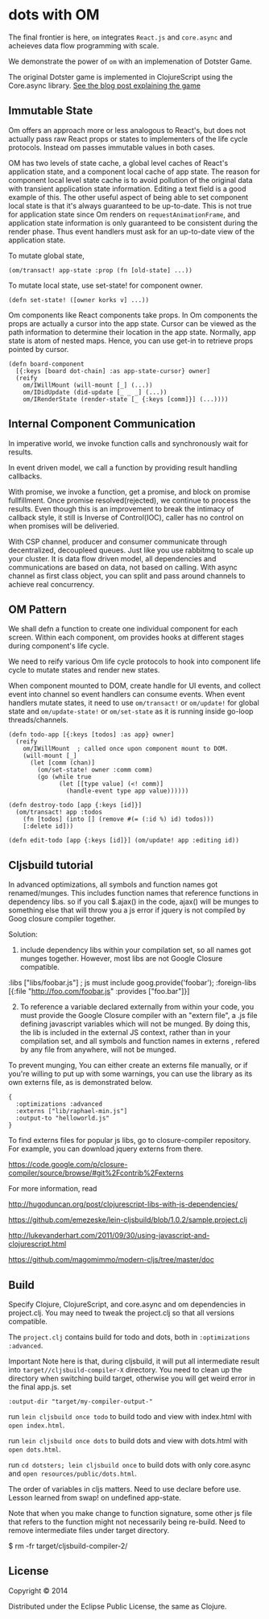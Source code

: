 # dots with OM

The final frontier is here, `om` integrates `React.js` and `core.async` and acheieves data flow programming with scale.

We demonstrate the power of `om` with an implemenation of Dotster Game. 

The original Dotster game is implemented in ClojureScript using the Core.async library. [See the blog post explaining the game](http://rigsomelight.com/2013/08/12/clojurescript-core-async-dots-game.html)


## Immutable State 

Om offers an approach more or less analogous to React's, but does not actually pass raw React props or states to implementers of the life cycle protocols. Instead om passes immutable values in both cases.

OM has two levels of state cache, a global level caches of React's application state, and a component local cache of app state.
The reason for component local level state cache is to avoid pollution of the original data with transient application state information. Editing a text field is a good example of this. The other useful aspect of being able to set component local state is that it's always guaranteed to be up-to-date. This is not true for application state since Om renders on `requestAnimationFrame`, and application state information is only guaranteed to be consistent during the render phase. Thus event handlers must ask for an up-to-date view of the application state.

To mutate global state,
    
    (om/transact! app-state :prop (fn [old-state] ...))

To mutate local state, use set-state! for component owner.

    (defn set-state! ([owner korks v] ...))


Om components like React components take props. In Om components the props are actually a cursor into the app state. Cursor can be viewed as the path information to determine their location in the app state. Normally, app state is atom of nested maps. Hence, you can use get-in to retrieve props pointed by cursor.

    (defn board-component 
      [{:keys [board dot-chain] :as app-state-cursor} owner]
      (reify
        om/IWillMount (will-mount [_] (...))
        om/IDidUpdate (did-update [_ _ _] (...))
        om/IRenderState (render-state [_ {:keys [comm]}] (...)))) 

## Internal Component Communication

In imperative world, we invoke function calls and synchronously wait for results.

In event driven model, we call a function by providing result handling callbacks. 

With promise, we invoke a function, get a promise, and block on promise fullfillment. Once promise resolved(rejected), we continue to process the results. Even though this is an improvement to break the intimacy of callback style, it still is Inverse of Control(IOC), caller has no control on when promises will be deliveried.

With CSP channel, producer and consumer communicate through decentralized, decoupleed queues. Just like you use rabbitmq to scale up your cluster. It is data flow driven model, all dependencies and communications are based on data, not based on calling. With async channel as first class object, you can split and pass around channels to achieve real concurrency.


## OM Pattern

We shall defn a function to create one individual component for each screen.
Within each component, om provides hooks at different stages during component's life cycle. 

We need to reify various Om life cycle protocols to hook into component life cycle to mutate states and render new states.

When component mounted to DOM, create handle for UI events, and collect event into channel so event handlers can consume events.
When event handlers mutate states, it need to use `om/transact!` or `om/update!` for global state and `om/update-state!` or `om/set-state` as it is running inside go-loop threads/channels. 

    (defn todo-app [{:keys [todos] :as app} owner]
      (reify
        om/IWillMount  ; called once upon component mount to DOM.
        (will-mount [_]
          (let [comm (chan)]
            (om/set-state! owner :comm comm)
            (go (while true
                  (let [[type value] (<! comm)]
                    (handle-event type app value)))))) 

    (defn destroy-todo [app {:keys [id]}]
      (om/transact! app :todos
        (fn [todos] (into [] (remove #(= (:id %) id) todos)))
        [:delete id]))

    (defn edit-todo [app {:keys [id]}] (om/update! app :editing id))

## Cljsbuild tutorial

In advanced optimizations, all symbols and function names got renamed/munges. This includes function names that reference functions in dependency libs. so if you call $.ajax() in the code, ajax() will be munges to something else that will throw you a js error if jquery is not compiled by Goog closure compiler together.

Solution: 

1. include dependency libs within your compilation set, so all names got munges together. However, most libs are not Google Closure compatible.

  :libs ["libs/foobar.js"] ; js must include goog.provide('foobar');
  :foreign-libs [{:file "http://foo.com/foobar.js"
                  :provides ["foo.bar"]}]

2. To reference a variable declared externally from within your code, you must provide the Google Closure compiler with an "extern file", a .js file defining javascript variables which will not be munged. By doing this, the lib is included in the external JS context, rather than in your compilation set, and all symbols and function names in externs , refered by any file from anywhere, will not be munged.

To prevent munging, You can either create an externs file manually, or if you're willing to put up with some warnings, you can use the library as its own externs file, as is demonstrated below.

    {
      :optimizations :advanced
      :externs ["lib/raphael-min.js"]
      :output-to "helloworld.js"
    }

To find externs files for popular js libs, go to closure-compiler repository. For example, you can download jquery externs from there.

  https://code.google.com/p/closure-compiler/source/browse/#git%2Fcontrib%2Fexterns


For more information, read 

  http://hugoduncan.org/post/clojurescript-libs-with-js-dependencies/

  https://github.com/emezeske/lein-cljsbuild/blob/1.0.2/sample.project.clj

  http://lukevanderhart.com/2011/09/30/using-javascript-and-clojurescript.html

  https://github.com/magomimmo/modern-cljs/tree/master/doc

## Build

Specify Clojure, ClojureScript, and core.async and om dependencies in project.clj. You may need to tweak the project.clj so that all versions compatible.

The `project.clj` contains build for todo and dots, both in `:optimizations :advanced`.

Important Note here is that, during cljsbuild, it will put all intermediate result into `target//cljsbuild-compiler-X` directory. You need to clean up the directory when switching build target, otherwise you will get weird error in the final app.js. set 

    :output-dir "target/my-compiler-output-"


run `lein cljsbuild once todo` to build todo and view with index.html with `open index.html`.

run `lein cljsbuild once dots` to build dots and view with dots.html with `open dots.html`.

run `cd dotsters; lein cljsbuild once` to build dots with only core.async and `open resources/public/dots.html`.


The order of variables in cljs matters. Need to use declare before use. Lesson learned from swap! on undefined app-state.

Note that when you make change to function signature, some other js file that refers to the function might not necessarily being re-build. Need to remove intermediate files under target directory.

  $ rm -fr target/cljsbuild-compiler-2/

## License

Copyright © 2014

Distributed under the Eclipse Public License, the same as Clojure.
